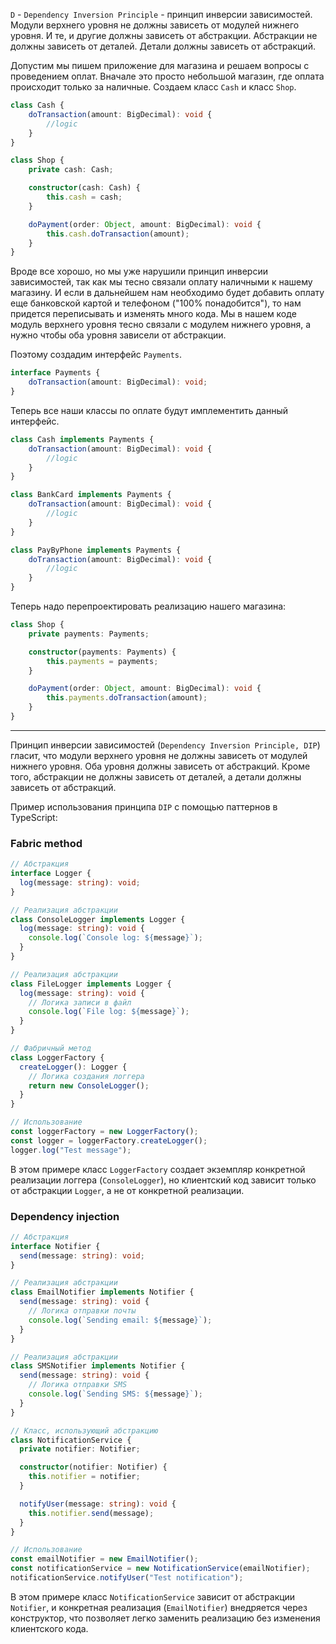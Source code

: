 `D` - `Dependency Inversion Principle` - принцип инверсии зависимостей. Модули верхнего уровня не должны зависеть от модулей нижнего уровня. И те, и другие должны зависеть от абстракции. Абстракции не должны зависеть от деталей. Детали должны зависеть от абстракций.


Допустим мы пишем приложение для магазина и решаем вопросы с проведением оплат. Вначале это просто небольшой магазин, где оплата происходит только за наличные. Создаем класс `Cash` и класс `Shop`.

```ts
class Cash {
    doTransaction(amount: BigDecimal): void {
        //logic
    }
}

class Shop {
    private cash: Cash;

    constructor(cash: Cash) {
        this.cash = cash;
    }

    doPayment(order: Object, amount: BigDecimal): void {
        this.cash.doTransaction(amount);
    }
}
```

Вроде все хорошо, но мы уже нарушили принцип инверсии зависимостей, так как мы тесно связали оплату наличными к нашему магазину. И если в дальнейшем нам необходимо будет добавить оплату еще банковской картой и телефоном ("100% понадобится"), то нам придется переписывать и изменять много кода. Мы в нашем коде модуль верхнего уровня тесно связали с модулем нижнего уровня, а нужно чтобы оба уровня зависели от абстракции.

Поэтому создадим интерфейс `Payments`.

```ts
interface Payments {
    doTransaction(amount: BigDecimal): void;
}
```

Теперь все наши классы по оплате будут имплементить данный интерфейс.

```ts
class Cash implements Payments {
    doTransaction(amount: BigDecimal): void {
        //logic
    }
}

class BankCard implements Payments {
    doTransaction(amount: BigDecimal): void {
        //logic
    }
}

class PayByPhone implements Payments {
    doTransaction(amount: BigDecimal): void {
        //logic
    }
}
```

Теперь надо перепроектировать реализацию нашего магазина:

```ts
class Shop {
    private payments: Payments;

    constructor(payments: Payments) {
        this.payments = payments;
    }

    doPayment(order: Object, amount: BigDecimal): void {
        this.payments.doTransaction(amount);
    }
}
```

---

Принцип инверсии зависимостей (`Dependency Inversion Principle, DIP`) гласит, что модули верхнего уровня не должны зависеть от модулей нижнего уровня. Оба уровня должны зависеть от абстракций. Кроме того, абстракции не должны зависеть от деталей, а детали должны зависеть от абстракций.

Пример использования принципа `DIP` с помощью паттернов в TypeScript:

### Fabric method
```ts
// Абстракция
interface Logger {
  log(message: string): void;
}

// Реализация абстракции
class ConsoleLogger implements Logger {
  log(message: string): void {
    console.log(`Console log: ${message}`);
  }
}

// Реализация абстракции
class FileLogger implements Logger {
  log(message: string): void {
    // Логика записи в файл
    console.log(`File log: ${message}`);
  }
}

// Фабричный метод
class LoggerFactory {
  createLogger(): Logger {
    // Логика создания логгера
    return new ConsoleLogger();
  }
}

// Использование
const loggerFactory = new LoggerFactory();
const logger = loggerFactory.createLogger();
logger.log("Test message");
```

В этом примере класс `LoggerFactory` создает экземпляр конкретной реализации логгера (`ConsoleLogger`), но клиентский код зависит только от абстракции `Logger`, а не от конкретной реализации.


### Dependency injection

```ts
// Абстракция
interface Notifier {
  send(message: string): void;
}

// Реализация абстракции
class EmailNotifier implements Notifier {
  send(message: string): void {
    // Логика отправки почты
    console.log(`Sending email: ${message}`);
  }
}

// Реализация абстракции
class SMSNotifier implements Notifier {
  send(message: string): void {
    // Логика отправки SMS
    console.log(`Sending SMS: ${message}`);
  }
}

// Класс, использующий абстракцию
class NotificationService {
  private notifier: Notifier;

  constructor(notifier: Notifier) {
    this.notifier = notifier;
  }

  notifyUser(message: string): void {
    this.notifier.send(message);
  }
}

// Использование
const emailNotifier = new EmailNotifier();
const notificationService = new NotificationService(emailNotifier);
notificationService.notifyUser("Test notification");
```

В этом примере класс `NotificationService` зависит от абстракции `Notifier`, и конкретная реализация (`EmailNotifier`) внедряется через конструктор, что позволяет легко заменить реализацию без изменения клиентского кода.
